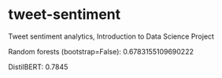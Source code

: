 # tweet-sentiment
Tweet sentiment analytics, Introduction to Data Science Project

Random forests (bootstrap=False): 0.6783155109690222

DistilBERT: 0.7845

